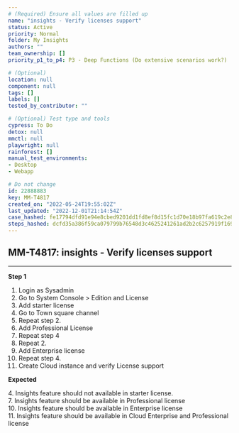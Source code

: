```yaml
---
# (Required) Ensure all values are filled up
name: "insights - Verify licenses support"
status: Active
priority: Normal
folder: My Insights
authors: ""
team_ownership: []
priority_p1_to_p4: P3 - Deep Functions (Do extensive scenarios work?)

# (Optional)
location: null
component: null
tags: []
labels: []
tested_by_contributor: ""

# (Optional) Test type and tools
cypress: To Do
detox: null
mmctl: null
playwright: null
rainforest: []
manual_test_environments:
- Desktop
- Webapp

# Do not change
id: 22888883
key: MM-T4817
created_on: "2022-05-24T19:55:02Z"
last_updated: "2022-12-01T21:14:54Z"
case_hashed: fe17794dfd91e94e8cbed9201dd1fd8ef8d15fc1d70e18b97fa619c2e81a2b0b337792405d6b3339ebb70ad7bf0e549a
steps_hashed: dcfd35a386f59ca079799b76548d3c4625241261ad2b2c6257919f16903020d75c6b3fce48a4ec26a6c82213d3f784d9
---
```


<!-- (Auto-generated) Based on frontmatter's "key" and "name" -->

## MM-T4817: insights - Verify licenses support

---

**Step 1**

1. Login as Sysadmin
2. Go to System Console > Edition and License
3. Add starter license
4. Go to Town square channel
5. Repeat step 2.
6. Add Professional License
7. Repeat step 4
8. Repeat 2.
9. Add Enterprise license
10. Repeat step 4.
11. Create Cloud instance and verify License support

**Expected**

4\. Insights feature should not available in starter license.\
7\. Insights feature should be available in Professional license\
10\. Insights feature should be available in Enterprise license\
11\. Insights feature should be available in Cloud Enterprise and Professional license
